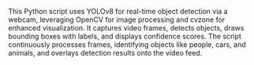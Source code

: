 This Python script uses YOLOv8 for real-time object detection via a webcam, leveraging OpenCV for image processing and cvzone for enhanced visualization. It captures video frames, detects objects, draws bounding boxes with labels, and displays confidence scores. The script continuously processes frames, identifying objects like people, cars, and animals, and overlays detection results onto the video feed.
